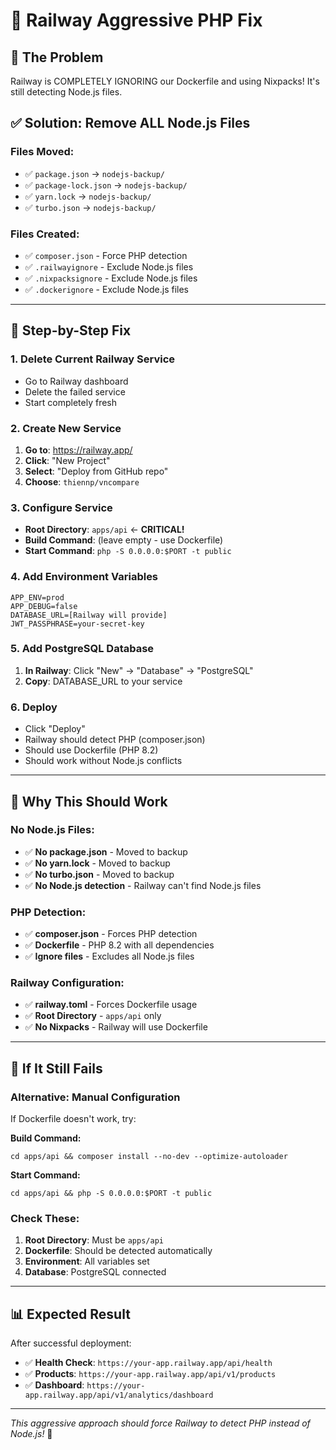# 🚀 Railway Aggressive PHP Fix

## 🚨 **The Problem**
Railway is COMPLETELY IGNORING our Dockerfile and using Nixpacks! It's still detecting Node.js files.

## ✅ **Solution: Remove ALL Node.js Files**

### **Files Moved:**
- ✅ `package.json` → `nodejs-backup/`
- ✅ `package-lock.json` → `nodejs-backup/`
- ✅ `yarn.lock` → `nodejs-backup/`
- ✅ `turbo.json` → `nodejs-backup/`

### **Files Created:**
- ✅ `composer.json` - Force PHP detection
- ✅ `.railwayignore` - Exclude Node.js files
- ✅ `.nixpacksignore` - Exclude Node.js files
- ✅ `.dockerignore` - Exclude Node.js files

---

## 🚀 **Step-by-Step Fix**

### **1. Delete Current Railway Service**
- Go to Railway dashboard
- Delete the failed service
- Start completely fresh

### **2. Create New Service**
1. **Go to**: https://railway.app/
2. **Click**: "New Project"
3. **Select**: "Deploy from GitHub repo"
4. **Choose**: `thiennp/vncompare`

### **3. Configure Service**
- **Root Directory**: `apps/api` ← **CRITICAL!**
- **Build Command**: (leave empty - use Dockerfile)
- **Start Command**: `php -S 0.0.0.0:$PORT -t public`

### **4. Add Environment Variables**
```
APP_ENV=prod
APP_DEBUG=false
DATABASE_URL=[Railway will provide]
JWT_PASSPHRASE=your-secret-key
```

### **5. Add PostgreSQL Database**
1. **In Railway**: Click "New" → "Database" → "PostgreSQL"
2. **Copy**: DATABASE_URL to your service

### **6. Deploy**
- Click "Deploy"
- Railway should detect PHP (composer.json)
- Should use Dockerfile (PHP 8.2)
- Should work without Node.js conflicts

---

## 🔧 **Why This Should Work**

### **No Node.js Files:**
- ✅ **No package.json** - Moved to backup
- ✅ **No yarn.lock** - Moved to backup
- ✅ **No turbo.json** - Moved to backup
- ✅ **No Node.js detection** - Railway can't find Node.js files

### **PHP Detection:**
- ✅ **composer.json** - Forces PHP detection
- ✅ **Dockerfile** - PHP 8.2 with all dependencies
- ✅ **Ignore files** - Excludes all Node.js files

### **Railway Configuration:**
- ✅ **railway.toml** - Forces Dockerfile usage
- ✅ **Root Directory** - `apps/api` only
- ✅ **No Nixpacks** - Railway will use Dockerfile

---

## 🐛 **If It Still Fails**

### **Alternative: Manual Configuration**
If Dockerfile doesn't work, try:

**Build Command:**
```
cd apps/api && composer install --no-dev --optimize-autoloader
```

**Start Command:**
```
cd apps/api && php -S 0.0.0.0:$PORT -t public
```

### **Check These:**
1. **Root Directory**: Must be `apps/api`
2. **Dockerfile**: Should be detected automatically
3. **Environment**: All variables set
4. **Database**: PostgreSQL connected

---

## 📊 **Expected Result**

After successful deployment:
- ✅ **Health Check**: `https://your-app.railway.app/api/health`
- ✅ **Products**: `https://your-app.railway.app/api/v1/products`
- ✅ **Dashboard**: `https://your-app.railway.app/api/v1/analytics/dashboard`

---

*This aggressive approach should force Railway to detect PHP instead of Node.js!* 🚀
